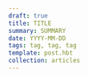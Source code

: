 ```yaml
---
draft: true
title: TITLE
summary: SUMMARY
date: YYYY-MM-DD
tags: tag, tag, tag
template: post.hbt
collection: articles
---
```

